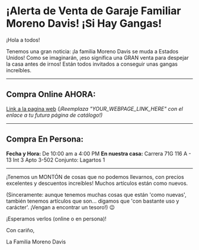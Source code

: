 # ¡Alerta de Venta de Garaje Familiar Moreno Davis! ¡Si Hay Gangas!

¡Hola a todos!

Tenemos una gran noticia: ¡la familia Moreno Davis se muda a Estados Unidos!
Como se imaginarán, ¡eso significa una GRAN venta para despejar la casa antes de irnos! Están todos invitados a conseguir unas gangas increíbles.

---

## Compra Online AHORA:
[Link a la pagina web](YOUR_WEBPAGE_LINK_HERE)
*(¡Reemplaza "YOUR_WEBPAGE_LINK_HERE" con el enlace a tu futura página de catálogo!)*

---

## Compra En Persona:
**Fecha y Hora:** De 10:00 am a 4:00 PM
**En nuestra casa:** Carrera 71G 116 A - 13 Int 3 Apto 3-502 Conjunto: Lagartos 1

---

¡Tenemos un MONTÓN de cosas que no podemos llevarnos, con precios excelentes y descuentos increíbles! Muchos artículos están como nuevos.

(Sinceramente: aunque tenemos muchas cosas que están 'como nuevas', también tenemos artículos que son... digamos que 'con bastante uso y carácter'. ¡Vengan a encontrar un tesoro!) 😉

¡Esperamos verlos (online o en persona)!

Con cariño,

La Familia Moreno Davis
